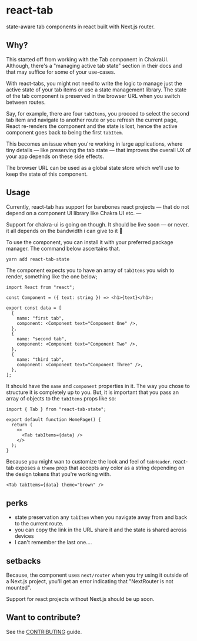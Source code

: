 # react-tab

state-aware tab components in react built with Next.js router.

## Why?

This started off from working with the Tab component in ChakraUI. Although, there's a "managing active tab state" section in their docs and that may suffice for some of your use-cases.

With react-tabs, you might not need to write the logic to manage just the active state of your tab items or use a state management library. The state of the tab component is preserved in the browser URL when you switch between routes.

Say, for example, there are four `tabItems`, you procced to select the second tab item and navigate to another route or you refresh the current page, React re-renders the component and the state is lost, hence the active component goes back to being the first `tabItem`.

This becomes an issue when you're working in large applications, where tiny details &mdash; like preserving the tab state &mdash; that improves the overall UX of your app depends on these side effects.

The browser URL can be used as a global state store which we'll use to keep the state of this component.

## Usage

Currently, react-tab has support for barebones react projects &mdash; that do not depend on a component UI library like Chakra UI etc. &mdash;

Support for chakra-ui is going on though. It should be live soon &mdash; or never. it all depends on the bandwidth i can give to it 🥲

To use the component, you can install it with your preferred package manager. The command below ascertains that.

```bash
yarn add react-tab-state
```

The component expects you to have an array of `tabItems` you wish to render, something like the one below;

```tsx
import React from "react";

const Component = ({ text: string }) => <h1>{text}</h1>;

export const data = [
  {
    name: "first tab",
    component: <Component text="Component One" />,
  },
  {
    name: "second tab",
    component: <Component text="Component Two" />,
  },
  {
    name: "third tab",
    component: <Component text="Component Three" />,
  },
];
```

It should have the `name` and `component` properties in it. The way you chose to structure it is completely up to you. But, it is important that you pass an array of objects to the `tabItems` props like so:

```tsx
import { Tab } from "react-tab-state";

export default function HomePage() {
  return (
    <>
      <Tab tabItems={data} />
    </>
  );
}
```

Because you might wan to customize the look and feel of `tabHeader`. react-tab exposes a `theme` prop that accepts any color as a string depending on the design tokens that you're working with.

```tsx
<Tab tabItems={data} theme="brown" />
```

## perks

- state preservation any `tabItem` when you navigate away from and back to the current route.
- you can copy the link in the URL share it and the state is shared across devices
- I can't remember the last one....

## setbacks

Because, the component uses `next/router` when you try using it outside of a Next.js project, you'll get an error indicating that "NextRouter is not mounted".

Support for react projects without Next.js should be up soon.

## Want to contribute?

See the [CONTRIBUTING](CONTRIBUTING) guide.
